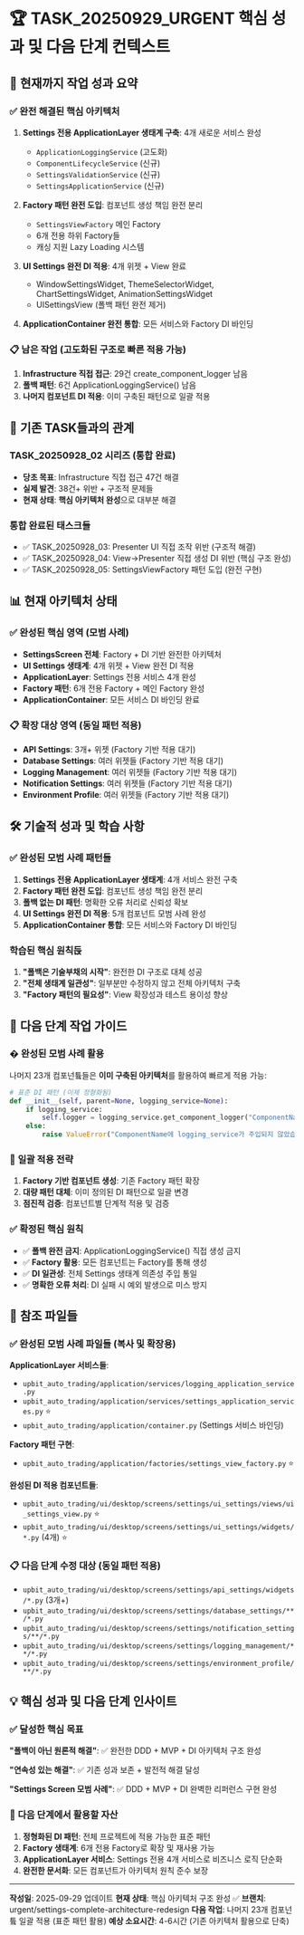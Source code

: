 # 🏆 TASK_20250929_URGENT 핵심 성과 및 다음 단계 컨텍스트

## 🎯 현재까지 작업 성과 요약

### ✅ 완전 해결된 핵심 아키텍처

1. **Settings 전용 ApplicationLayer 생태계 구축**: 4개 새로운 서비스 완성
   - `ApplicationLoggingService` (고도화)
   - `ComponentLifecycleService` (신규)
   - `SettingsValidationService` (신규)
   - `SettingsApplicationService` (신규)

2. **Factory 패턴 완전 도입**: 컴포넌트 생성 책임 완전 분리
   - `SettingsViewFactory` 메인 Factory
   - 6개 전용 하위 Factory들
   - 캐싱 지원 Lazy Loading 시스템

3. **UI Settings 완전 DI 적용**: 4개 위젯 + View 완료
   - WindowSettingsWidget, ThemeSelectorWidget, ChartSettingsWidget, AnimationSettingsWidget
   - UISettingsView (폴백 패턴 완전 제거)

4. **ApplicationContainer 완전 통합**: 모든 서비스와 Factory DI 바인딩

### 📋 남은 작업 (고도화된 구조로 빠른 적용 가능)

1. **Infrastructure 직접 접근**: 29건 create_component_logger 남음
2. **폴백 패턴**: 6건 ApplicationLoggingService() 남음
3. **나머지 컴포넌트 DI 적용**: 이미 구축된 패턴으로 일괄 적용

## 🔄 기존 TASK들과의 관계

### TASK_20250928_02 시리즈 (통합 완료)

- **당초 목표**: Infrastructure 직접 접근 47건 해결
- **실제 발견**: 38건+ 위반 + 구조적 문제들
- **현재 상태**: **핵심 아키텍처 완성**으로 대부분 해결

### 통합 완료된 태스크들

- ✅ TASK_20250928_03: Presenter UI 직접 조작 위반 (구조적 해결)
- ✅ TASK_20250928_04: View→Presenter 직접 생성 DI 위반 (핵심 구조 완성)
- ✅ TASK_20250928_05: SettingsViewFactory 패턴 도입 (완전 구현)

## 📊 현재 아키텍처 상태

### ✅ 완성된 핵심 영역 (모범 사례)

- **SettingsScreen 전체**: Factory + DI 기반 완전한 아키텍처
- **UI Settings 생태계**: 4개 위젯 + View 완전 DI 적용
- **ApplicationLayer**: Settings 전용 서비스 4개 완성
- **Factory 패턴**: 6개 전용 Factory + 메인 Factory 완성
- **ApplicationContainer**: 모든 서비스 DI 바인딩 완료

### 📋 확장 대상 영역 (동일 패턴 적용)

- **API Settings**: 3개+ 위젯 (Factory 기반 적용 대기)
- **Database Settings**: 여러 위젯들 (Factory 기반 적용 대기)
- **Logging Management**: 여러 위젯들 (Factory 기반 적용 대기)
- **Notification Settings**: 여러 위젯들 (Factory 기반 적용 대기)
- **Environment Profile**: 여러 위젯들 (Factory 기반 적용 대기)

## 🛠️ 기술적 성과 및 학습 사항

### ✅ 완성된 모범 사례 패턴들

1. **Settings 전용 ApplicationLayer 생태계**: 4개 서비스 완전 구축
2. **Factory 패턴 완전 도입**: 컴포넌트 생성 책임 완전 분리
3. **폴백 없는 DI 패턴**: 명확한 오류 처리로 신뢰성 확보
4. **UI Settings 완전 DI 적용**: 5개 컴포넌트 모범 사례 완성
5. **ApplicationContainer 통합**: 모든 서비스와 Factory DI 바인딩

### 학습된 핵심 원칙듡

1. **"폴백은 기술부채의 시작"**: 완전한 DI 구조로 대체 성공
2. **"전체 생태계 일관성"**: 일부분만 수정하지 않고 전체 아키텍처 구축
3. **"Factory 패턴의 필요성"**: View 확장성과 테스트 용이성 향상

## 🚀 다음 단계 작업 가이드

### � **완성된 모범 사례 활용**

나머지 23개 컴포넌튴들은 **이미 구축된 아키텍처**를 활용하여 빠르게 적용 가능:

```python
# 표준 DI 패턴 (이제 정형화됨)
def __init__(self, parent=None, logging_service=None):
    if logging_service:
        self.logger = logging_service.get_component_logger("ComponentName")
    else:
        raise ValueError("ComponentName에 logging_service가 주입되지 않았습니다")
```

### 📝 **일괄 적용 전략**

1. **Factory 기반 컴포넌트 생성**: 기존 Factory 패턴 확장
2. **대량 패턴 대체**: 이미 정의된 DI 패턴으로 일괄 변경
3. **점진적 검증**: 컴포넌트별 단계적 적용 및 검증

### ✅ **확정된 핵심 원칙**

- ✅ **폴백 완전 금지**: ApplicationLoggingService() 직접 생성 금지
- ✅ **Factory 활용**: 모든 컴포넌트는 Factory를 통해 생성
- ✅ **DI 일관성**: 전체 Settings 생태계 의존성 주입 통일
- ✅ **명확한 오류 처리**: DI 실패 시 예외 발생으로 미스 방지

## 🔗 참조 파일들

### ✅ 완성된 모범 사례 파일들 (복사 및 확장용)

**ApplicationLayer 서비스들**:

- `upbit_auto_trading/application/services/logging_application_service.py`
- `upbit_auto_trading/application/services/settings_application_services.py` ⭐
- `upbit_auto_trading/application/container.py` (Settings 서비스 바인딩)

**Factory 패턴 구현**:

- `upbit_auto_trading/application/factories/settings_view_factory.py` ⭐

**완성된 DI 적용 컴포넌트들**:

- `upbit_auto_trading/ui/desktop/screens/settings/ui_settings/views/ui_settings_view.py` ⭐
- `upbit_auto_trading/ui/desktop/screens/settings/ui_settings/widgets/*.py` (4개) ⭐

### 📋 다음 단계 수정 대상 (동일 패턴 적용)

- `upbit_auto_trading/ui/desktop/screens/settings/api_settings/widgets/*.py` (3개+)
- `upbit_auto_trading/ui/desktop/screens/settings/database_settings/**/*.py`
- `upbit_auto_trading/ui/desktop/screens/settings/notification_settings/**/*.py`
- `upbit_auto_trading/ui/desktop/screens/settings/logging_management/**/*.py`
- `upbit_auto_trading/ui/desktop/screens/settings/environment_profile/**/*.py`

## 💡 핵심 성과 및 다음 단계 인사이트

### ✅ **달성한 핵심 목표**

**"폴백이 아닌 원론적 해결"**: ✅ 완전한 DDD + MVP + DI 아키텍처 구조 완성

**"연속성 있는 해결"**: ✅ 기존 성과 보존 + 발전적 해결 달성

**"Settings Screen 모범 사례"**: ✅ DDD + MVP + DI 완벽한 리퍼런스 구현 완성

### 🚀 **다음 단계에서 활용할 자산**

1. **정형화된 DI 패턴**: 전체 프로젝트에 적용 가능한 표준 패턴
2. **Factory 생태계**: 6개 전용 Factory로 확장 및 재사용 가능
3. **ApplicationLayer 서비스**: Settings 전용 4개 서비스로 비즈니스 로직 단순화
4. **완전한 문서화**: 모든 컴포넌트가 아키텍처 원칙 준수 보장

---

**작성일**: 2025-09-29 업데이트
**현재 상태**: 핵심 아키텍처 구조 완성 ✅
**브랜치**: urgent/settings-complete-architecture-redesign
**다음 작업**: 나머지 23개 컴포넌튴 일괄 적용 (표준 패턴 활용)
**예상 소요시간**: 4-6시간 (기존 아키텍처 활용으로 단축)
